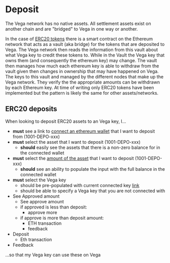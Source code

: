 # Deposit

The Vega network has no native assets. All settlement assets exist on another chain and are "bridged" to Vega in one way or another.

In the case of [ERC20 tokens](https://ethereum.org/en/developers/docs/standards/tokens/erc-20/) there is a smart contract on the Ethereum network that acts as a vault (aka bridge) for the tokens that are deposited to Vega. The Vega network then reads the information from this vault about what Vega key to credit these tokens to. While in the Vault the Vega key that owns them (and consequently the ethereum key) may change. The vault then manages how much each ethereum key is able to withdraw from the vault given then changes in ownership that may have happened on Vega. The keys to this vault and managed by the different nodes that make up the Vega network. They verify the the appropriate amounts can be withdrawn by each Ethereum key. At time of writing only ERC20 tokens have been implemented but the pattern is likely the same for other assets/networks.
## ERC20 deposits

When looking to deposit ERC20 assets to an Vega key, I...

- **must** see a link to [connect an ethereum wallet](0004-EWAL-connect_ethereum_wallet.md) that I want to deposit from (1001-DEPO-xxx)
- **must** select the asset that I want to deposit (1001-DEPO-xxx)
  - **should** easily see the assets that there is a non-zero balance for in the connected wallet
- **must** select the [amount of the asset](9001-DATA-data_display.md#asset-balances) that I want to deposit  (1001-DEPO-xxx)
  - **should** see an ability to populate the input with the full balance in the connected wallet
- **must** select the Vega key
  - should be pre-populated with current connected key [link](#)
  - should be able to specify a Vega key that you are not connected with
- See Approved amount 
  - See approve amount 
  - if approved is less than deposit: 
    - approve more 
  - if approve is more than deposit amount: 
    - ETH transaction 
    - feedback 
- Deposit
  - Eth transaction
- Feedback

...so that my Vega key can use these on Vega